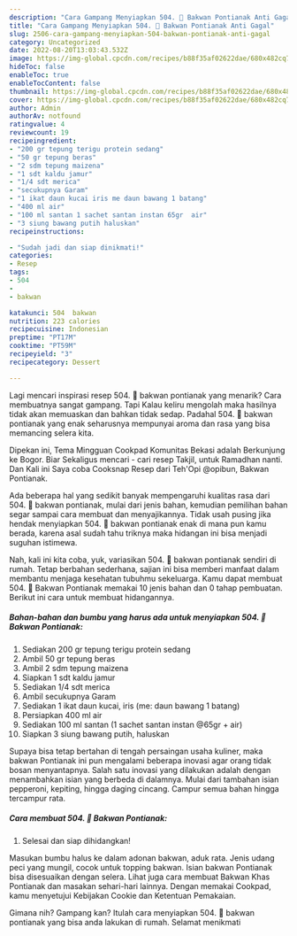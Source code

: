 ```yaml
---
description: "Cara Gampang Menyiapkan 504. 🍥 Bakwan Pontianak Anti Gagal"
title: "Cara Gampang Menyiapkan 504. 🍥 Bakwan Pontianak Anti Gagal"
slug: 2506-cara-gampang-menyiapkan-504-bakwan-pontianak-anti-gagal
category: Uncategorized
date: 2022-08-20T13:03:43.532Z
image: https://img-global.cpcdn.com/recipes/b88f35af02622dae/680x482cq70/504-bakwan-pontianak-foto-resep-utama.jpg
hideToc: false
enableToc: true
enableTocContent: false
thumbnail: https://img-global.cpcdn.com/recipes/b88f35af02622dae/680x482cq70/504-bakwan-pontianak-foto-resep-utama.jpg
cover: https://img-global.cpcdn.com/recipes/b88f35af02622dae/680x482cq70/504-bakwan-pontianak-foto-resep-utama.jpg
author: Admin
authorAv: notfound
ratingvalue: 4
reviewcount: 19
recipeingredient:
- "200 gr tepung terigu protein sedang"
- "50 gr tepung beras"
- "2 sdm tepung maizena"
- "1 sdt kaldu jamur"
- "1/4 sdt merica"
- "secukupnya Garam"
- "1 ikat daun kucai iris me daun bawang 1 batang"
- "400 ml air"
- "100 ml santan 1 sachet santan instan 65gr  air"
- "3 siung bawang putih haluskan"
recipeinstructions:

- "Sudah jadi dan siap dinikmati!"
categories:
- Resep
tags:
- 504
- 
- bakwan

katakunci: 504  bakwan 
nutrition: 223 calories
recipecuisine: Indonesian
preptime: "PT17M"
cooktime: "PT59M"
recipeyield: "3"
recipecategory: Dessert

---
```



Lagi mencari inspirasi resep 504. 🍥 bakwan pontianak yang menarik? Cara membuatnya sangat gampang. Tapi Kalau keliru mengolah maka hasilnya tidak akan memuaskan dan bahkan tidak sedap. Padahal 504. 🍥 bakwan pontianak yang enak seharusnya mempunyai aroma dan rasa yang bisa memancing selera kita.


Dipekan ini, Tema Mingguan Cookpad Komunitas Bekasi adalah Berkunjung ke Bogor. Biar Sekaligus mencari - cari resep Takjil, untuk Ramadhan nanti. Dan Kali ini Saya coba Cooksnap Resep dari Teh&#39;Opi @opibun, Bakwan Pontianak.

Ada beberapa hal yang sedikit banyak mempengaruhi kualitas rasa dari 504. 🍥 bakwan pontianak, mulai dari jenis bahan, kemudian pemilihan bahan segar sampai cara membuat dan menyajikannya. Tidak usah pusing jika hendak menyiapkan 504. 🍥 bakwan pontianak enak di mana pun kamu berada, karena asal sudah tahu triknya maka hidangan ini bisa menjadi suguhan istimewa.


Nah, kali ini kita coba, yuk, variasikan 504. 🍥 bakwan pontianak sendiri di rumah. Tetap berbahan sederhana, sajian ini bisa memberi manfaat dalam membantu menjaga kesehatan tubuhmu sekeluarga. Kamu dapat membuat 504. 🍥 Bakwan Pontianak memakai 10 jenis bahan dan 0 tahap pembuatan. Berikut ini cara untuk membuat hidangannya.

<!--inarticleads1-->

##### Bahan-bahan dan bumbu yang harus ada untuk menyiapkan 504. 🍥 Bakwan Pontianak:

1. Sediakan 200 gr tepung terigu protein sedang
1. Ambil 50 gr tepung beras
1. Ambil 2 sdm tepung maizena
1. Siapkan 1 sdt kaldu jamur
1. Sediakan 1/4 sdt merica
1. Ambil secukupnya Garam
1. Sediakan 1 ikat daun kucai, iris (me: daun bawang 1 batang)
1. Persiapkan 400 ml air
1. Sediakan 100 ml santan (1 sachet santan instan @65gr + air)
1. Siapkan 3 siung bawang putih, haluskan


Supaya bisa tetap bertahan di tengah persaingan usaha kuliner, maka bakwan Pontianak ini pun mengalami beberapa inovasi agar orang tidak bosan menyantapnya. Salah satu inovasi yang dilakukan adalah dengan menambahkan isian yang berbeda di dalamnya. Mulai dari tambahan isian pepperoni, kepiting, hingga daging cincang. Campur semua bahan hingga tercampur rata. 

<!--inarticleads2-->

##### Cara membuat 504. 🍥 Bakwan Pontianak:


1. Selesai dan siap dihidangkan!

Masukan bumbu halus ke dalam adonan bakwan, aduk rata. Jenis udang peci yang mungil, cocok untuk topping bakwan. Isian bakwan Pontianak bisa disesuaikan dengan selera. Lihat juga cara membuat Bakwan Khas Pontianak dan masakan sehari-hari lainnya. Dengan memakai Cookpad, kamu menyetujui Kebijakan Cookie dan Ketentuan Pemakaian. 

Gimana nih? Gampang kan? Itulah cara menyiapkan 504. 🍥 bakwan pontianak yang bisa anda lakukan di rumah. Selamat menikmati
